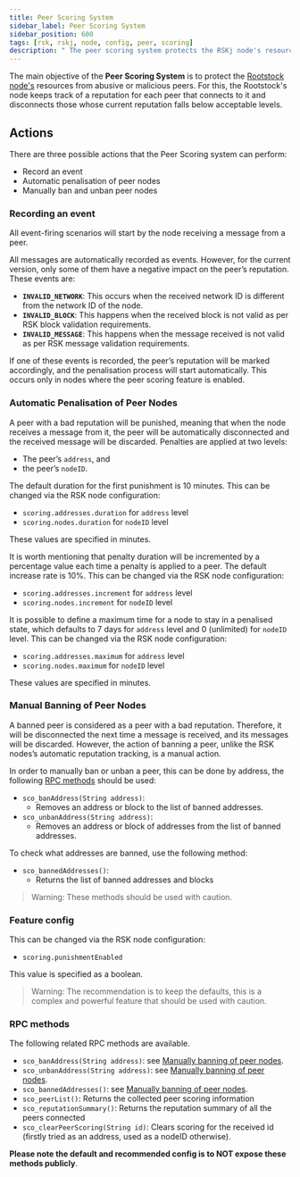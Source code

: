 ```yaml
---
title: Peer Scoring System
sidebar_label: Peer Scoring System
sidebar_position: 600
tags: [rsk, rskj, node, config, peer, scoring]
description: " The peer scoring system protects the RSKj node's resources from abusive or malicious peers"
---
```


The main objective of the **Peer Scoring System** is to protect the [Rootstock node's](/rsk/node/) resources from abusive or malicious peers.
For this, the Rootstock's node keeps track of
a reputation for each peer that connects to it
and disconnects those whose current reputation
falls below acceptable levels.

## Actions

There are three possible actions that the Peer Scoring system can perform:

- Record an event
- Automatic penalisation of peer nodes
- Manually ban and unban peer nodes

### Recording an event

All event-firing scenarios will start by the node receiving a message from a peer.

All messages are automatically recorded as events.
However, for the current version,
only some of them have a negative impact
on the peer’s reputation.
These events are:

- **`INVALID_NETWORK`**: This occurs when the received network ID is different from the network ID of the node.
- **`INVALID_BLOCK`**: This happens when the received block is not valid as per RSK block validation requirements.
- **`INVALID_MESSAGE`**: This happens when the message received is not valid as per RSK message validation requirements.

If one of these events is recorded,
the peer’s reputation will be marked accordingly,
and the penalisation process will start automatically.
This occurs only in nodes where the peer scoring feature is enabled.

### Automatic Penalisation of Peer Nodes

A peer with a bad reputation will be punished,
meaning that when the node receives a message from it,
the peer will be automatically disconnected
and the received message will be discarded.
Penalties are applied at two levels:

- The peer’s `address`, and
- the peer’s `nodeID`.

The default duration for the first punishment is 10 minutes.
This can be changed via the RSK node configuration:

- `scoring.addresses.duration` for `address` level
- `scoring.nodes.duration` for `nodeID` level

These values are specified in minutes.

It is worth mentioning that penalty duration
will be incremented by a percentage value
each time a penalty is applied to a peer.
The default increase rate is 10%.
This can be changed via the RSK node configuration:

- `scoring.addresses.increment` for `address` level
- `scoring.nodes.increment` for `nodeID` level

It is possible to define a maximum time for a node to stay in a penalised state,
which defaults to 7 days for `address` level and 0 (unlimited) for `nodeID` level.
This can be changed via the RSK node configuration:

- `scoring.addresses.maximum` for `address` level
- `scoring.nodes.maximum` for `nodeID` level

These values are specified in minutes.

### Manual Banning of Peer Nodes

A banned peer is considered as a peer with a bad reputation.
Therefore, it will be disconnected the next time a message is received,
and its messages will be discarded.
However, the action of banning a peer,
unlike the RSK nodes’s automatic reputation tracking,
is a manual action.

In order to manually ban or unban a peer, this can be done by address,
the following [RPC methods](/rsk/node/architecture/json-rpc/) should be used:

- `sco_banAddress(String address)`: 
    - Removes an address or block to the list of banned addresses.
- `sco_unbanAddress(String address)`: 
    - Removes an address or block of addresses from the list of banned addresses.

To check what addresses are banned, use the following method:

- `sco_bannedAddresses()`: 
    - Returns the list of banned addresses and blocks

> Warning: These methods should be used with caution.

### Feature config

This can be changed via the RSK node configuration:

- `scoring.punishmentEnabled`

This value is specified as a boolean.

> Warning: The recommendation is to keep the defaults, this is a complex and powerful feature that should be used with caution.

### RPC methods

The following related RPC methods are available.
- `sco_banAddress(String address)`: see [Manually banning of peer nodes](#manual-banning-of-peer-nodes).
- `sco_unbanAddress(String address)`: see [Manually banning of peer nodes](#manual-banning-of-peer-nodes).
- `sco_bannedAddresses()`: see [Manually banning of peer nodes](#manual-banning-of-peer-nodes).
- `sco_peerList()`: Returns the collected peer scoring information
- `sco_reputationSummary()`: Returns the reputation summary of all the peers connected
- `sco_clearPeerScoring(String id)`: Clears scoring for the received id (firstly tried as an address, used as a nodeID otherwise).

**Please note the default and recommended config is to NOT expose these methods publicly**.
